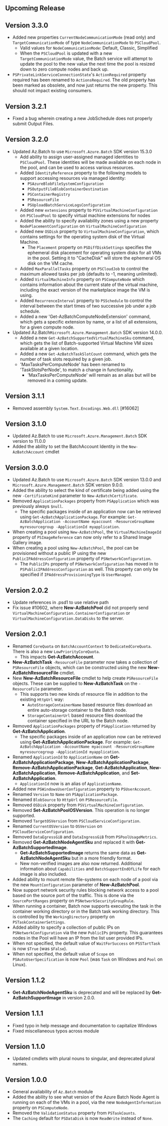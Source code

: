 <!--
    Please leave this section at the top of the change log.

    Changes for the upcoming release should go under the section titled "Upcoming Release", and should adhere to the following format:

    ## Upcoming Release
    * Overview of change #1
        - Additional information about change #1
    * Overview of change #2
        - Additional information about change #2
        - Additional information about change #2
    * Overview of change #3
    * Overview of change #4
        - Additional information about change #4

    ## YYYY.MM.DD - Version X.Y.Z (Previous Release)
    * Overview of change #1
        - Additional information about change #1
-->
## Upcoming Release

## Version 3.3.0
* Added new properties `CurrentNodeCommunicationMode` (read only) and `TargetCommunicationMode` of type `NodeCommunicationMode` to `PSCloudPool`.
  - Valid values for `NodeCommunicationMode`: Default, Classic, Simplified
  - When the `PSCloudPool` is updated with a new `TargetCommunicationMode` value, the Batch service will attempt to update the pool to the new value the next time the pool is resized down to zero compute nodes and back up.
* `PSPrivateLinkServiceConnectionState`'s `ActionRequired` property required has been renamed to `ActionsRequired`. The old property has been marked as obsolete, and now just returns the new property. This should not impact existing consumers.

## Version 3.2.1
* Fixed a bug wherein creating a new JobSchedule does not properly submit Output Files.

## Version 3.2.0

* Updated Az.Batch to use `Microsoft.Azure.Batch` SDK version 15.3.0
  - Add ability to assign user-assigned managed identities to `PSCloudPool`. These identities will be made available on each node in the pool, and can be used to access various resources.
  - Added `IdentityReference` property to the following models to support accessing resources via managed identity:
    - `PSAzureBlobFileSystemConfiguration`
    - `PSOutputFileBlobContainerDestination`
    - `PSContainerRegistry`
    - `PSResourceFile`
    - `PSUploadBatchServiceLogsConfiguration`
  - Added new `extensions` property to `PSVirtualMachineConfiguration` on `PSCloudPool` to specify virtual machine extensions for nodes
  - Added the ability to specify availability zones using a new property `NodePlacementConfiguration` on `VirtualMachineConfiguration`
  - Added new `OSDisk` property to `VirtualMachineConfiguration`, which contains settings for the operating system disk of the Virtual Machine.
    - The `Placement` property on `PSDiffDiskSettings` specifies the ephemeral disk placement for operating system disks for all VMs in the pool. Setting it to "CacheDisk" will store the ephemeral OS disk on the VM cache.
  - Added `MaxParallelTasks` property on `PSCloudJob` to control the maximum allowed tasks per job (defaults to -1, meaning unlimited).
  - Added `VirtualMachineInfo` property on `PSComputeNode` which contains information about the current state of the virtual machine, including the exact version of the marketplace image the VM is using.
  - Added `RecurrenceInterval` property to `PSSchedule` to control the interval between the start times of two successive job under a job schedule.
  - Added a new 'Get-AzBatchComputeNodeExtension' command, which gets a specific extension by name, or a list of all extensions, for a given compute node.
* Updated Az.Batch`Microsoft.Azure.Management.Batch` SDK version 14.0.0.
  - Added a new `Get-AzBatchSupportedVirtualMachineSku` command, which gets the list of Batch-supported Virtual Machine VM sizes available at a given location.
  - Added a new `Get-AzBatchTaskSlotCount` command, which gets the number of task slots required by a given job.
  - 'MaxTasksPerComputeNode' has been renamed to 'TaskSlotsPerNode', to match a change in functionality.
    - 'MaxTasksPerComputeNode' will remain as an alias but will be removed in a coming update.

## Version 3.1.1
* Removed assembly `System.Text.Encodings.Web.dll` [#16062]

## Version 3.1.0
* Updated Az.Batch to use `Microsoft.Azure.Management.Batch` SDK version to 11.0.0
* Added the ability to set the BatchAccount Identity in the `New-AzBatchAccount` cmdlet

## Version 3.0.0
* Updated Az.Batch to use `Microsoft.Azure.Batch` SDK version 13.0.0 and `Microsoft.Azure.Management.Batch` SDK version 9.0.0.
* Added the ability to select the kind of certificate being added using the new `-CertificateKind` parameter to `New-AzBatchCertificate`.
* Removed `ApplicationPackages` property from `PSApplication` which was previously always `$null`.
  - The specific packages inside of an application now can be retrieved using `Get-AzBatchApplicationPackage`. For example: `Get-AzBatchApplication -AccountName myaccount -ResourceGroupName myresourcegroup -ApplicationId myapplication`.
* When creating a pool using `New-AzBatchPool`, the `VirtualMachineImageId` property of `PSImageReference` can now only refer to a Shared Image Gallery image.
* When creating a pool using `New-AzBatchPool`, the pool can be provisioned without a public IP using the new `PublicIPAddressConfiguration` property of `PSNetworkConfiguration`.
  - The `PublicIPs` property of `PSNetworkConfiguration` has moved in to `PSPublicIPAddressConfiguration` as well. This property can only be specified if `IPAddressProvisioningType` is `UserManaged`.

## Version 2.0.2
* Update references in .psd1 to use relative path
* Fix issue #10602, where **New-AzBatchPool** did not properly send `VirtualMachineConfiguration.ContainerConfiguration` or `VirtualMachineConfiguration.DataDisks` to the server.

## Version 2.0.1
* Renamed `CoreQuota` on `BatchAccountContext` to `DedicatedCoreQuota`. There is also a new `LowPriorityCoreQuota`.
  - This impacts **Get-AzBatchAccount**.
* **New-AzBatchTask** `-ResourceFile` parameter now takes a collection of `PSResourceFile` objects, which can be constructed using the new **New-AzBatchResourceFile** cmdlet.
* New **New-AzBatchResourceFile** cmdlet to help create `PSResourceFile` objects. These can be supplied to **New-AzBatchTask** on the `-ResourceFile` parameter.
  - This supports two new kinds of resource file in addition to the existing `HttpUrl` way:
    - `AutoStorageContainerName` based resource files download an entire auto-storage container to the Batch node.
    - `StorageContainerUrl` based resource files download the container specified in the URL to the Batch node.
* Removed `ApplicationPackages` property of `PSApplication` returned by **Get-AzBatchApplication**.
  - The specific packages inside of an application now can be retrieved using **Get-AzBatchApplicationPackage**. For example: `Get-AzBatchApplication -AccountName myaccount -ResourceGroupName myresourcegroup -ApplicationId myapplication`.
* Renamed `ApplicationId` to `ApplicationName` on **Get-AzBatchApplicationPackage**, **New-AzBatchApplicationPackage**, **Remove-AzBatchApplicationPackage**, **Get-AzBatchApplication**, **New-AzBatchApplication**, **Remove-AzBatchApplication**, and **Set-AzBatchApplication**.
  - `ApplicationId` now is an alias of `ApplicationName`.
* Added new `PSWindowsUserConfiguration` property to `PSUserAccount`.
* Renamed `Version` to `Name` on `PSApplicationPackage`.
* Renamed `BlobSource` to `HttpUrl` on `PSResourceFile`.
* Removed `OSDisk` property from `PSVirtualMachineConfiguration`.
* Removed **Set-AzBatchPoolOSVersion**. This operation is no longer supported.
* Removed `TargetOSVersion` from `PSCloudServiceConfiguration`.
* Renamed `CurrentOSVersion` to `OSVersion` on `PSCloudServiceConfiguration`.
* Removed `DataEgressGiB` and `DataIngressGiB` from `PSPoolUsageMetrics`.
* Removed **Get-AzBatchNodeAgentSku** and replaced it with  **Get-AzBatchSupportedImage**. 
  - **Get-AzBatchSupportedImage** returns the same data as **Get-AzBatchNodeAgentSku** but in a more friendly format.
  - New non-verified images are also now returned. Additional information about `Capabilities` and `BatchSupportEndOfLife` for each image is also included.
* Added ability to mount remote file-systems on each node of a pool via the new `MountConfiguration` parameter of **New-AzBatchPool**.
* Now support network security rules blocking network access to a pool based on the source port of the traffic. This is done via the `SourcePortRanges` property on `PSNetworkSecurityGroupRule`.
* When running a container, Batch now supports executing the task in the container working directory or in the Batch task working directory. This is controlled by the `WorkingDirectory` property on `PSTaskContainerSettings`.
* Added ability to specify a collection of public IPs on `PSNetworkConfiguration` via the new `PublicIPs` property. This guarantees nodes in the Pool will have an IP from the list user provided IPs.
* When not specified, the default value of `WaitForSuccess` on `PSSTartTask` is now `$True` (was `$False`).
* When not specified, the default value of `Scope` on `PSAutoUserSpecification` is now `Pool` (was `Task` on Windows and `Pool` on Linux).

## Version 1.1.2
* **Get-AzBatchNodeAgentSku** is deprecated and will be replaced by **Get-AzBatchSupportImage** in version 2.0.0.

## Version 1.1.1
* Fixed typo in help message and documentation to capitalize Windows
* Fixed miscellaneous typos across module

## Version 1.1.0
* Updated cmdlets with plural nouns to singular, and deprecated plural names.

## Version 1.0.0
* General availability of `Az.Batch` module
* Added the ability to see what version of the Azure Batch Node Agent is running on each of the VMs in a pool, via the new `NodeAgentInformation` property on `PSComputeNode`.
* Removed the `ValidationStatus` property from `PSTaskCounts`.
* The `Caching` default for `PSDataDisk` is now `ReadWrite` instead of `None`.
